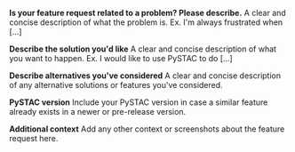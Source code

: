 **Is your feature request related to a problem? Please describe.**
A clear and concise description of what the problem is. Ex. I'm always frustrated when [...]

**Describe the solution you'd like**
A clear and concise description of what you want to happen. Ex. I would like to use PySTAC to do [...]

**Describe alternatives you've considered**
A clear and concise description of any alternative solutions or features you've considered.

**PySTAC version**
Include your PySTAC version in case a similar feature already exists in a newer or pre-release version.

**Additional context**
Add any other context or screenshots about the feature request here.
